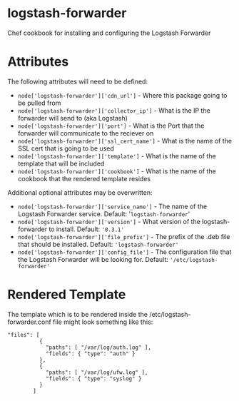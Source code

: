 # logstash-forwarder

Chef cookbook for installing and configuring the Logstash Forwarder

# Attributes

The following attributes will need to be defined:
* ``` node['logstash-forwarder']['cdn_url'] ``` - Where this package going to be pulled from
* ``` node['logstash-forwarder']['collector_ip'] ``` - What is the IP the forwarder will send to (aka Logstash)
* ``` node['logstash-forwarder']['port'] ``` - What is the Port that the forwarder will communicate to the reciever on
* ``` node['logstash-forwarder']['ssl_cert_name'] ``` - What is the name of the SSL cert that is going to be used
* ``` node['logstash-forwarder']['template'] ``` - What is the name of the template that will be included
* ``` node['logstash-forwarder']['cookbook'] ``` - What is the name of the cookbook that the rendered template resides

Additional optional attributes may be overwritten:
* ``` node['logstash-forwarder']['service_name'] ``` - The name of the Logstash Forwarder service.  Default: '`logstash-forwarder`'
* ``` node['logstash-forwarder']['version'] ``` - What version of the logstash-forwarder to install.  Default: `'0.3.1'`
* ``` node['logstash-forwarder']['file_prefix'] ``` - The prefix of the .deb file that should be installed.  Default: `'logstash-forwarder'`
* ``` node['logstash-forwarder']['config_file'] ``` - The configuration file that the Logstash Forwarder will be looking for.  Default: `'/etc/logstash-forwarder'`

# Rendered Template

The template which is to be rendered inside the /etc/logstash-forwarder.conf file might look something like this:

```
"files": [
          {
            "paths": [ "/var/log/auth.log" ],
            "fields": { "type": "auth" }
          },
          {
            "paths": [ "/var/log/ufw.log" ],
            "fields": { "type": "syslog" }
          }
        ]
```
